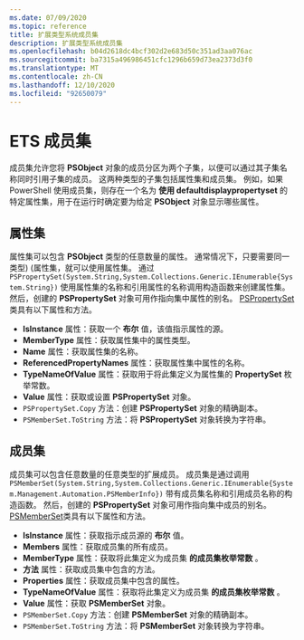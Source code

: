 ```yaml
---
ms.date: 07/09/2020
ms.topic: reference
title: 扩展类型系统成员集
description: 扩展类型系统成员集
ms.openlocfilehash: b04d2618dc4bcf302d2e683d50c351ad3aa076ac
ms.sourcegitcommit: ba7315a496986451cfc1296b659d73ea2373d3f0
ms.translationtype: MT
ms.contentlocale: zh-CN
ms.lasthandoff: 12/10/2020
ms.locfileid: "92650079"
---
```

# <a name="ets-member-sets"></a>ETS 成员集

成员集允许您将 **PSObject** 对象的成员分区为两个子集，以便可以通过其子集名称同时引用子集的成员。 这两种类型的子集包括属性集和成员集。 例如，如果 PowerShell 使用成员集，则存在一个名为 **使用 defaultdisplaypropertyset** 的特定属性集，用于在运行时确定要为给定 **PSObject** 对象显示哪些属性。

## <a name="property-sets"></a>属性集

属性集可以包含 **PSObject** 类型的任意数量的属性。 通常情况下，只要需要同一类型)  (属性集，就可以使用属性集。 通过 `PSPropertySet(System.String,System.Collections.Generic.IEnumerable{System.String})` 使用属性集的名称和引用属性的名称调用构造函数来创建属性集。 然后，创建的 **PSPropertySet** 对象可用作指向集中属性的别名。 [PSPropertySet](/dotnet/api/system.management.automation.pspropertyset)类具有以下属性和方法。

- **IsInstance** 属性：获取一个 **布尔** 值，该值指示属性的源。
- **MemberType** 属性：获取属性集中的属性类型。
- **Name** 属性：获取属性集的名称。
- **ReferencedPropertyNames** 属性：获取属性集中属性的名称。
- **TypeNameOfValue** 属性：获取用于将此集定义为属性集的 **PropertySet** 枚举常数。
- **Value** 属性：获取或设置 **PSPropertySet** 对象。
- `PSPropertySet.Copy` 方法：创建 **PSPropertySet** 对象的精确副本。
- `PSMemberSet.ToString` 方法：将 **PSPropertySet** 对象转换为字符串。

## <a name="member-sets"></a>成员集

成员集可以包含任意数量的任意类型的扩展成员。 成员集是通过调用 `PSMemberSet(System.String,System.Collections.Generic.IEnumerable{System.Management.Automation.PSMemberInfo})`
带有成员集名称和引用成员名称的构造函数。 然后，创建的 **PSPropertySet** 对象可用作指向集中成员的别名。 [PSMemberSet](/dotnet/api/system.management.automation.psmemberset)类具有以下属性和方法。

- **IsInstance** 属性：获取指示成员源的 **布尔** 值。
- **Members** 属性：获取成员集的所有成员。
- **MemberType** 属性：获取将此集定义为成员集 **的成员集枚举常数** 。
- **方法** 属性：获取成员集中包含的方法。
- **Properties** 属性：获取成员集中包含的属性。
- **TypeNameOfValue** 属性：获取将此集定义为成员集 **的成员集枚举常数** 。
- **Value** 属性：获取 **PSMemberSet** 对象。
- `PSMemberSet.Copy` 方法：创建 **PSMemberSet** 对象的精确副本。
- `PSMemberSet.ToString` 方法：将 **PSMemberSet** 对象转换为字符串。
